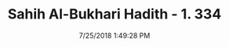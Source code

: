 ---
title        : "Sahih Al-Bukhari Hadith - 1. 334"
date         : 7/25/2018 1:49:28 PM
draft        : false
type         : "hadith"
layout       : "hadith"
BookCode     : "SHB"
VolumeNumber : "1"
HadithNumber : "334"
categories  :  ["Tayammum-Blowing off the dust from the hands"]
tags  :  ["Abdur Rahman bin Abza"]
---